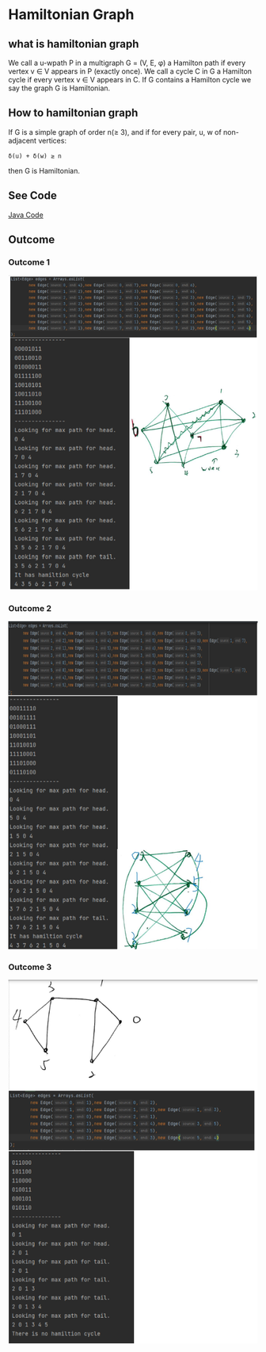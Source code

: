 
# Hamiltonian Graph

## what is hamiltonian graph
We call a u-wpath P in a multigraph G = (V, E, φ) a Hamilton path if every vertex v ∈ V appears in P (exactly once). We call a cycle C in G a Hamilton cycle if every vertex v ∈ V appears in C. If G contains a Hamilton cycle we say the graph G is Hamiltonian.

## How to hamiltonian graph
If G is a simple graph of order n(≥ 3), and if for every pair, u, w of non-adjacent vertices:
    
    δ(u) + δ(w) ≥ n

then G is Hamiltonian.

## See Code

[Java Code](https://github.com/MeloShen/Graph-Theory-Programs/blob/main/Code/HamiltonianGraphs/Hamiltonian.java)

## Outcome

### Outcome 1
![Outcome1](https://raw.githubusercontent.com/MeloShen/Graph-Theory-Programs/main/image/HamiltonianGraphs/outcome1.png)

### Outcome 2
![Outcome2](https://raw.githubusercontent.com/MeloShen/Graph-Theory-Programs/main/image/HamiltonianGraphs/outcome2.png)

### Outcome 3
![Outcome3](https://raw.githubusercontent.com/MeloShen/Graph-Theory-Programs/main/image/HamiltonianGraphs/outcome3.png)